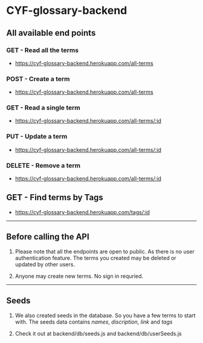 # CYF-glossary-backend



## All available end points

### GET - Read all the terms
* https://cyf-glossary-backend.herokuapp.com/all-terms


### POST - Create a term 
* https://cyf-glossary-backend.herokuapp.com/all-terms


### GET - Read a single term
* https://cyf-glossary-backend.herokuapp.com/all-terms/:id


### PUT - Update a term 
* https://cyf-glossary-backend.herokuapp.com/all-terms/:id


### DELETE - Remove a term
* https://cyf-glossary-backend.herokuapp.com/all-terms/:id


## GET - Find terms by Tags
* https://cyf-glossary-backend.herokuapp.com/tags/:id


---

## Before calling the API

1. Please note that all the endpoints are open to public. As there is no user authentication feature. The terms you created may be deleted or updated by other users. 

2. Anyone may create new terms. No sign in requried.


---

## Seeds

1. We also created seeds in the database. So you have a few terms to start with. The seeds data contains *names*, *discription*, *link* and *tags*

2. Check it out at backend/db/seeds.js and backend/db/userSeeds.js
